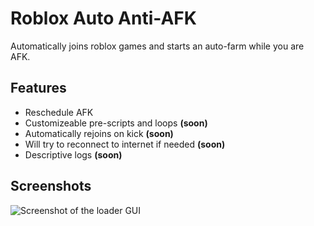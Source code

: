 # Roblox Auto Anti-AFK

Automatically joins roblox games and starts an auto-farm while you are AFK.


## Features

- Reschedule AFK
- Customizeable pre-scripts and loops **(soon)**
- Automatically rejoins on kick **(soon)**
- Will try to reconnect to internet if needed **(soon)**
- Descriptive logs **(soon)**
## Screenshots

![Screenshot of the loader GUI](https://i.imgur.com/yYf1wH5.png)

